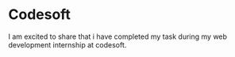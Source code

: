 # Codesoft
I am excited to share that i have completed my task during my web development internship at codesoft.
